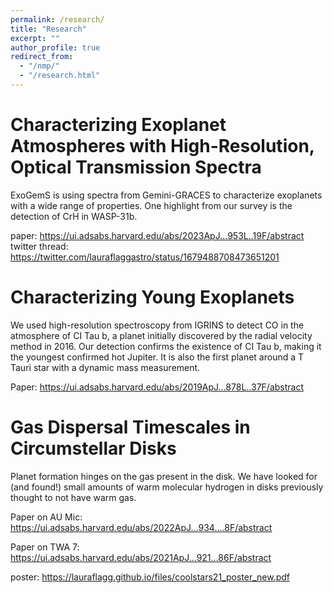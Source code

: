 ```yaml
---
permalink: /research/
title: "Research"
excerpt: ""
author_profile: true
redirect_from: 
  - "/nmp/"
  - "/research.html"
---
```


Characterizing Exoplanet Atmospheres with High-Resolution, Optical Transmission Spectra
======
ExoGemS is using spectra from Gemini-GRACES to characterize exoplanets with a wide range of properties.  One highlight from our survey is the detection of CrH in WASP-31b.

paper: https://ui.adsabs.harvard.edu/abs/2023ApJ...953L..19F/abstract
twitter thread: https://twitter.com/lauraflaggastro/status/1679488708473651201


Characterizing Young Exoplanets
======
We used high-resolution spectroscopy from IGRINS to detect CO in the atmosphere of CI Tau b, a planet initially discovered by the radial velocity method in 2016.  Our detection confirms the existence of CI Tau b, making it the youngest confirmed hot Jupiter.  It is also the first planet around a T Tauri star with a dynamic mass measurement.  

Paper: https://ui.adsabs.harvard.edu/abs/2019ApJ...878L..37F/abstract

Gas Dispersal Timescales in Circumstellar Disks
======
Planet formation hinges on the gas present in the disk.  We have looked for (and found!) small amounts of warm molecular hydrogen in disks previously thought to not have warm gas.  

Paper on AU Mic: https://ui.adsabs.harvard.edu/abs/2022ApJ...934....8F/abstract

Paper on TWA 7: https://ui.adsabs.harvard.edu/abs/2021ApJ...921...86F/abstract

poster: https://lauraflagg.github.io/files/coolstars21_poster_new.pdf
